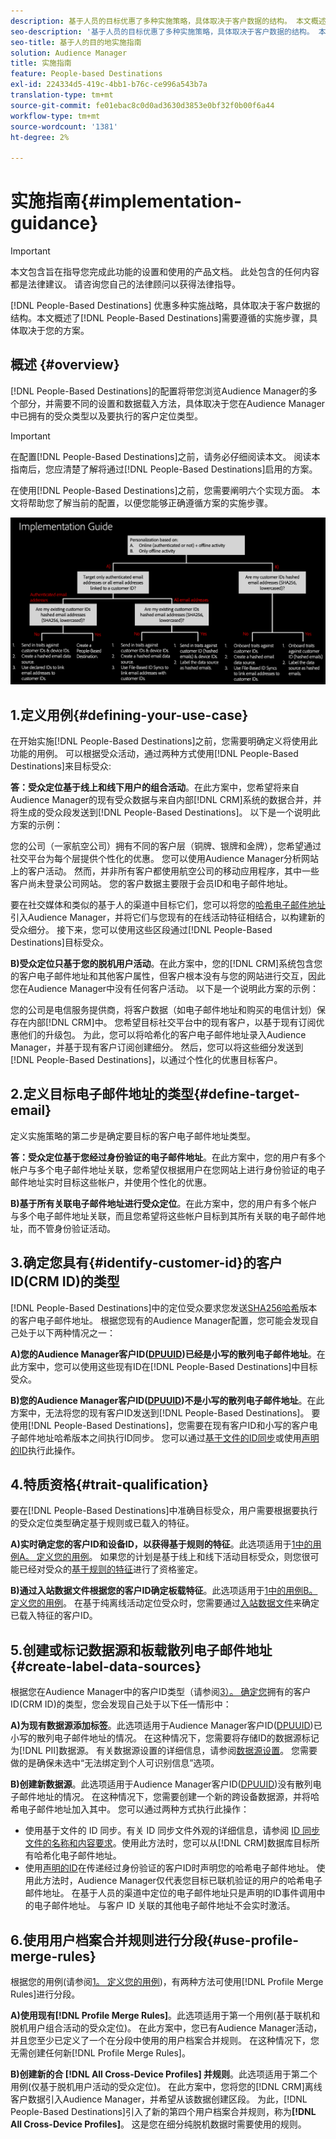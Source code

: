 ```yaml
---
description: 基于人员的目标优惠了多种实施策略，具体取决于客户数据的结构。 本文概述了在基于人员的目标中需要遵循的实施步骤，具体取决于您的方案。
seo-description: '基于人员的目标优惠了多种实施策略，具体取决于客户数据的结构。 本文概述了在基于人员的目标中需要遵循的实施步骤，具体取决于您的方案。  '
seo-title: 基于人的目的地实施指南
solution: Audience Manager
title: 实施指南
feature: People-based Destinations
exl-id: 224334d5-419c-4bb1-b76c-ce996a543b7a
translation-type: tm+mt
source-git-commit: fe01ebac8c0d0ad3630d3853e0bf32f0b00f6a44
workflow-type: tm+mt
source-wordcount: '1381'
ht-degree: 2%

---
```


# 实施指南{#implementation-guidance}

>[!IMPORTANT]
>本文包含旨在指导您完成此功能的设置和使用的产品文档。 此处包含的任何内容都是法律建议。 请咨询您自己的法律顾问以获得法律指导。

[!DNL People-Based Destinations] 优惠多种实施战略，具体取决于客户数据的结构。本文概述了[!DNL People-Based Destinations]需要遵循的实施步骤，具体取决于您的方案。

## 概述 {#overview}

[!DNL People-Based Destinations]的配置将带您浏览Audience Manager的多个部分，并需要不同的设置和数据载入方法，具体取决于您在Audience Manager中已拥有的受众类型以及要执行的客户定位类型。

>[!IMPORTANT]
> 在配置[!DNL People-Based Destinations]之前，请务必仔细阅读本文。 阅读本指南后，您应清楚了解将通过[!DNL People-Based Destinations]启用的方案。

在使用[!DNL People-Based Destinations]之前，您需要阐明六个实现方面。 本文将帮助您了解当前的配置，以便您能够正确遵循方案的实施步骤。

![PBD实现](assets/pbd-implementation.png)

## 1.定义用例{#defining-your-use-case}

在开始实施[!DNL People-Based Destinations]之前，您需要明确定义将使用此功能的用例。 可以根据受众活动，通过两种方式使用[!DNL People-Based Destinations]来目标受众:

**答：受众定位基于线上和线下用户的组合活动**。在此方案中，您希望将来自Audience Manager的现有受众数据与来自内部[!DNL CRM]系统的数据合并，并将生成的受众段发送到[!DNL People-Based Destinations]。 以下是一个说明此方案的示例：

您的公司（一家航空公司）拥有不同的客户层（铜牌、银牌和金牌），您希望通过社交平台为每个层提供个性化的优惠。 您可以使用Audience Manager分析网站上的客户活动。 然而，并非所有客户都使用航空公司的移动应用程序，其中一些客户尚未登录公司网站。 您的客户数据主要限于会员ID和电子邮件地址。

要在社交媒体和类似的基于人的渠道中目标它们，您可以将您的[哈希电子邮件地址](people-based-destinations-prerequisites.md)引入Audience Manager，并将它们与您现有的在线活动特征相结合，以构建新的受众细分。 接下来，您可以使用这些区段通过[!DNL People-Based Destinations]目标受众。

**B)受众定位只基于您的脱机用户活动**。在此方案中，您的[!DNL CRM]系统包含您的客户电子邮件地址和其他客户属性，但客户根本没有与您的网站进行交互，因此您在Audience Manager中没有任何客户活动。 以下是一个说明此方案的示例：

您的公司是电信服务提供商，将客户数据（如电子邮件地址和购买的电信计划）保存在内部[!DNL CRM]中。 您希望目标社交平台中的现有客户，以基于现有订阅优惠他们的升级包。 为此，您可以将哈希化的客户电子邮件地址录入Audience Manager，并基于现有客户订阅创建细分。 然后，您可以将这些细分发送到[!DNL People-Based Destinations]，以通过个性化的优惠目标客户。

## 2.定义目标电子邮件地址的类型{#define-target-email}

定义实施策略的第二步是确定要目标的客户电子邮件地址类型。

**答：受众定位基于您经过身份验证的电子邮件地址**。在此方案中，您的用户有多个帐户与多个电子邮件地址关联，您希望仅根据用户在您网站上进行身份验证的电子邮件地址实时目标这些帐户，并使用个性化的优惠。

**B)基于所有关联电子邮件地址进行受众定位**。在此方案中，您的用户有多个帐户与多个电子邮件地址关联，而且您希望将这些帐户目标到其所有关联的电子邮件地址，而不管身份验证活动。

## 3.确定您具有{#identify-customer-id}的客户ID(CRM ID)的类型

[!DNL People-Based Destinations]中的定位受众要求您发送[SHA256哈希](people-based-destinations-prerequisites.md)版本的客户电子邮件地址。 根据您现有的Audience Manager配置，您可能会发现自己处于以下两种情况之一：

**A)您的Audience Manager客户ID([DPUUID](../../reference/ids-in-aam.md))已经是小写的散列电子邮件地址**。在此方案中，您可以使用这些现有ID在[!DNL People-Based Destinations]中目标受众。

**B)您的Audience Manager客户ID([DPUUID](../../reference/ids-in-aam.md))不是小写的散列电子邮件地址**。在此方案中，无法将您的现有客户ID发送到[!DNL People-Based Destinations]。 要使用[!DNL People-Based Destinations]，您需要在现有客户ID和小写的客户电子邮件地址哈希版本之间执行ID同步。 您可以通过[基于文件的ID同步](../../integration/sending-audience-data/batch-data-transfer-explained/id-sync-file-based.md)或使用[声明的ID](../declared-ids.md)执行此操作。

## 4.特质资格{#trait-qualification}

要在[!DNL People-Based Destinations]中准确目标受众，用户需要根据要执行的受众定位类型确定基于规则或已载入的特征。

**A)实时确定您的客户ID和设备ID，以获得基于规则的特征**。此选项适用于[1中的用例A。 定义您的用例](people-based-destinations-workflow.md#defining-your-use-case)。 如果您的计划是基于线上和线下活动目标受众，则您很可能已经对受众的[基于规则的特征](../traits/trait-and-segment-qualification-reference.md)进行了资格鉴定。

**B)通过入站数据文件根据您的客户ID确定板载特征**。此选项适用于[1中的用例B。 定义您的用例](people-based-destinations-workflow.md#defining-your-use-case)。 在基于纯离线活动定位受众时，您需要通过[入站数据文件](../../integration/sending-audience-data/batch-data-transfer-explained/inbound-file-contents.md)来确定已载入特征的客户ID。

## 5.创建或标记数据源和板载散列电子邮件地址{#create-label-data-sources}

根据您在Audience Manager中的客户ID类型（请参阅[3）。 确定您](people-based-destinations-workflow.md#identify-customer-id)拥有的客户ID(CRM ID)的类型，您会发现自己处于以下任一情形中：

**A)为现有数据源添加标签**。此选项适用于Audience Manager客户ID([DPUUID](../../reference/ids-in-aam.md))已小写的散列电子邮件地址的情况。 在这种情况下，您需要将存储ID的数据源标记为[!DNL PII]数据源。 有关数据源设置的详细信息，请参阅[数据源设置](../datasources-list-and-settings.md)。 您需要做的是确保未选中“无法绑定到个人可识别信息”选项。

**B)创建新数据源**。此选项适用于Audience Manager客户ID([DPUUID](../../reference/ids-in-aam.md))没有散列电子邮件地址的情况。 在这种情况下，您需要创建一个新的跨设备数据源，并将哈希电子邮件地址加入其中。 您可以通过两种方式执行此操作：

* 使用基于文件的 ID 同步。有关 ID 同步文件外观的详细信息，请参阅 [ID 同步文件的名称和内容要求](../../integration/sending-audience-data/batch-data-transfer-explained/id-sync-file-based.md)。使用此方法时，您可以从[!DNL CRM]数据库目标所有哈希化电子邮件地址。
* 使用[声明的ID](../declared-ids.md)在传递经过身份验证的客户ID时声明您的哈希电子邮件地址。 使用此方法时，Audience Manager仅代表您目标已联机验证的用户的哈希电子邮件地址。 在基于人员的渠道中定位的电子邮件地址只是声明的ID事件调用中的电子邮件地址。 与客户 ID 关联的其他电子邮件地址不会实时激活。

## 6.使用用户档案合并规则进行分段{#use-profile-merge-rules}

根据您的用例(请参阅[1。 定义您的用例](people-based-destinations-workflow.md#defining-your-use-case))，有两种方法可使用[!DNL Profile Merge Rules]进行分段。

**A)使用现有[!DNL Profile Merge Rules]**。此选项适用于第一个用例(基于联机和脱机用户组合活动的受众定位)。 在此方案中，您已有Audience Manager活动，并且您至少已定义了一个在分段中使用的用户档案合并规则。 在这种情况下，您无需创建任何新[!DNL Profile Merge Rules]。

**B)创建新的合 [!DNL All Cross-Device Profiles] 并规则**。此选项适用于第二个用例(仅基于脱机用户活动的受众定位)。 在此方案中，您将您的[!DNL CRM]离线客户数据引入Audience Manager，并希望从该数据创建区段。 为此，[!DNL People-Based Destinations]引入了新的第四个用户档案合并规则，称为&#x200B;**[!DNL All Cross-Device Profiles]**。 这是您在细分纯脱机数据时需要使用的规则。
